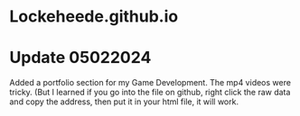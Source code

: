 # Lockeheede.github.io

# Update 05022024
Added a portfolio section for my Game Development. The mp4 videos were tricky. (But I learned if you go into the file on github, right click the raw data and copy the address, then put it in your html file, it will work. 
